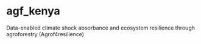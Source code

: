# agf_kenya
Data-enabled climate shock absorbance and ecosystem resilience through agroforestry (Agrof4resilience)
